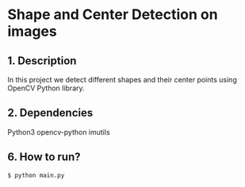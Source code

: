 # Shape and Center Detection on images

## 1. Description
In this project we detect different shapes and their center points using OpenCV Python library.

## 2. Dependencies
Python3
opencv-python
imutils

## 6. How to run?
`$ python main.py` <br/>
